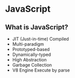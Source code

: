 # JavaScript
## What is JavaScript?
- JIT (Just-in-time) Compiled
- Multi-paradigm
- Prototyped-based
- Dynamically-typed
- High Abstraction
- Garbage Collection
- V8 Engine Execute by parse